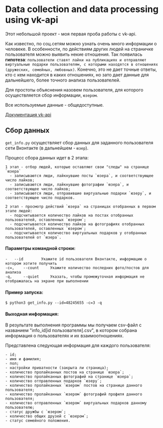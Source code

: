 # Data collection and data processing using vk-api

Этот небольшой проект - моя первая проба работы с vk-api.

Как известно, по соц.сетям можно узнать очень много информации о человеке. В особенности, по действиям других людей на страничке пользователя можно выявить некие отношения. Так появилась **гипотеза**: `пользователи ставят лайки на публикациях и отправляют виртуальные подарки пользователям, с которыми находятся в отношениях (дружеских, семейных, любовных)`. Конечно, это не дает точные ответы, кто с кем находится в каких отношениях, но зато дает данные для дальнейшего, более точного анализа пользователей.

Для простоты объяснения назовем пользователя, для которого осуществляется сбор информации, `юзером`.

Все используемые данные - общедоступные.

[Документация vk-api](https://vk.com/dev/manuals)

## Сбор данных

``get_info.py`` осуществляет сбор данных для заданного пользователя сети Вконтакте (в дальнейшем - `юзер`).

Процесс сбора данных идет в 2 этапа:

	1 этап - отбор людей, которые оставляют свои "следы" на странице `юзера`
	  - записываются люди, лайкнувшие посты `юзера`, и соответствующее число лайков;
	  - записываются люди, лайкнувшие фотографии `юзера`, и соответствующее число лайков;
	  - записываются люди, отправившие виртуальные подарки `юзеру`, и соответствующее число подарков.
	
	2 этап - просмотр действий `юзера` на страницах отобранных в первом этапе людей:
	  - подсчитывается количество лайков на постах отобранных пользователей, оставленных `юзером`;
	  - подсчитывается количество лайков на фотографиях отобранных пользователей, оставленных `юзером`;
	  - подсчитывается количество виртуальных подарков у отобранных пользователей от `юзера`.

#### Параметры командной строки:

	-	--id		Укажите id пользователя Вконтакте, информацию о котором хотите получить
	-c=,	--count 	Укажите количество последних фото/постов для анализа
	-q, 	--quiet		Указать, чтобы промежуточная информация не отображалась на экране при выполнении

#### Пример запуска:
	
	$ python3 get_info.py --id=48245655 -c=3 -q	
	
#### Выходная информация:

В результате выполнения программы мы получаем csv-файл с названием "info_id[id пользователя].csv", в котором собрана информация о пользователях и их взаимоотношениях.
	
Представлена следующая информация для каждого пользователя:
	
	- id;
	- имя и фамилия;
	- пол;
	- настройки приватности (закрыта ли страница);
	- количество пролайканных постов на странице `юзера`;
	- количество пролайканных фотографий на странице `юзера`;
	- количество отправленных подарков `юзеру`;
	- количество пролайканных `юзером` постов на странице данного пользователя;
	- количество пролайканных `юзером` фотографий профиля данного пользователя;
	- количество отправленных `юзером` виртуальных подарков данному пользователю;
	- статус дружбы с `юзером`;
	- количество общих друзей с `юзером`;
	- статус семейного положения.
	
	
